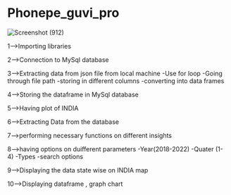 # Phonepe_guvi_pro
![Screenshot (912)](https://github.com/Achuthanvb/Phonepe_guvi_pro/assets/123528633/cc422cea-578b-40d0-bed0-1c4e687b3de9)

1-->Importing libraries

2-->Connection to MySql database

3-->Extracting data from json file from local machine
	-Use for loop
	-Going through file path
	-storing in different columns
	-converting into data frames

4-->Storing the dataframe in MySql database

5-->Having plot of INDIA 

6-->Extracting Data from the database

7-->performing necessary functions on different insights 

8-->having options on duifferent parameters 
	-Year(2018-2022)
	-Quater (1-4)
	-Types
	-search options

9-->Displaying the data state wise on INDIA map

10-->Displaying dataframe , graph chart

